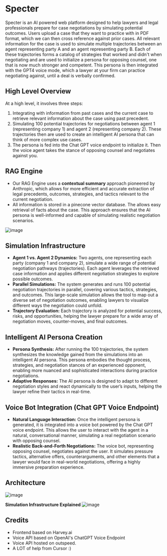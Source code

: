 # Specter
Specter is an AI powered web platform designed to help lawyers and legal professionals prepare for case negotiations by simulating potential outcomes. Users upload a case that they want to practice with in PDF format, which we can then cross reference against prior cases. All relevant information for the case is used to simulate multiple trajectories between an agent representing party A and an agent representing party B. Each of these trajectories forms a catalog of strategies that worked and didn't when negotiating and are used to initialize a persona for opposing counsel, one that is now much stronger and competent. This persona is then integrated with the GPT4 voice mode, which a lawyer at your firm can practice negotiating against, until a deal is verbally confirmed.


## High Level Overview

At a high level, it involves three steps: 
1) Integrating with information from past cases and the current case to retrieve relevant information about the case using past precedent. 
2) Simulating 100 potential trajectories for negotiations between agent 1 (representing company 1) and agent 2 (representing company 2). These trajectories then are used to create an intelligent AI persona that can think of more complex use cases. 
3) The persona is fed into the Chat GPT voice endpoint to initialize it. Then the voice agent takes the stance of opposing counsel and negotiates against you.



## RAG Engine
   - Our RAG Engine uses a **contextual summary** approach pioneered by Anthropic, which allows for more efficient and accurate extraction of legal precedents, outcomes, strategies, and tactics relevant to the current negotiation. 
   - All information is stored in a pinecone vector database. The allows easy retrieval of facts about the case. This approach ensures that the AI persona is well-informed and capable of simulating realistic negotiation scenarios.

 ![image](https://github.com/user-attachments/assets/24abc685-d8b9-4bf7-b5a9-0c9336a0720a)


## Simulation Infrastructure
   - **Agent 1 vs. Agent 2 Dynamics:** Two agents, one representing each party (company 1 and company 2), simulate a wide range of potential negotiation pathways (trajectories). Each agent leverages the retrieved case information and applies different negotiation strategies to explore possible outcomes.
   - **Parallel Simulations:** The system generates and runs 100 potential negotiation trajectories in parallel, covering various tactics, strategies, and outcomes. This large-scale simulation allows the tool to map out a diverse set of negotiation outcomes, enabling lawyers to visualize different ways the negotiation could unfold.
   - **Trajectory Evaluation:** Each trajectory is analyzed for potential success, risks, and opportunities, helping the lawyer prepare for a wide array of negotiation moves, counter-moves, and final outcomes.

## Intelligent AI Persona Creation
   - **Persona Synthesis:** After running the 100 trajectories, the system synthesizes the knowledge gained from the simulations into an intelligent AI persona. This persona embodies the thought process, strategies, and negotiation stances of an experienced opponent, enabling more nuanced and sophisticated interactions during practice negotiations.
   - **Adaptive Responses:** The AI persona is designed to adapt to different negotiation styles and react dynamically to the user’s inputs, helping the lawyer refine their tactics in real-time.

## Voice Bot Integration (Chat GPT Voice Endpoint)
   - **Natural Language Interaction:** Once the intelligent persona is generated, it is integrated into a voice bot powered by the Chat GPT voice endpoint. This allows the user to interact with the agent in a natural, conversational manner, simulating a real negotiation scenario with opposing counsel.
   - **Realistic Back-and-Forth Negotiations:** The voice bot, representing opposing counsel, negotiates against the user. It simulates pressure tactics, alternative offers, counterarguments, and other elements that a lawyer would face in real-world negotiations, offering a highly immersive preparation experience.

## Architecture
![image](https://github.com/user-attachments/assets/2784feb1-fb97-465d-b319-c912f2d20474)

**Simulation Infrastructure Explained**
![image](https://github.com/user-attachments/assets/8f8cfef4-300f-49de-93e9-53d9337d07f3)

## Credits
- Frontend based on Harvey.ai 
- Voice API based on OpenAI's ChatGPT Voice Endpoint
- Voice API hosted on outspeed. 
- A LOT of help from Cursor :) 



